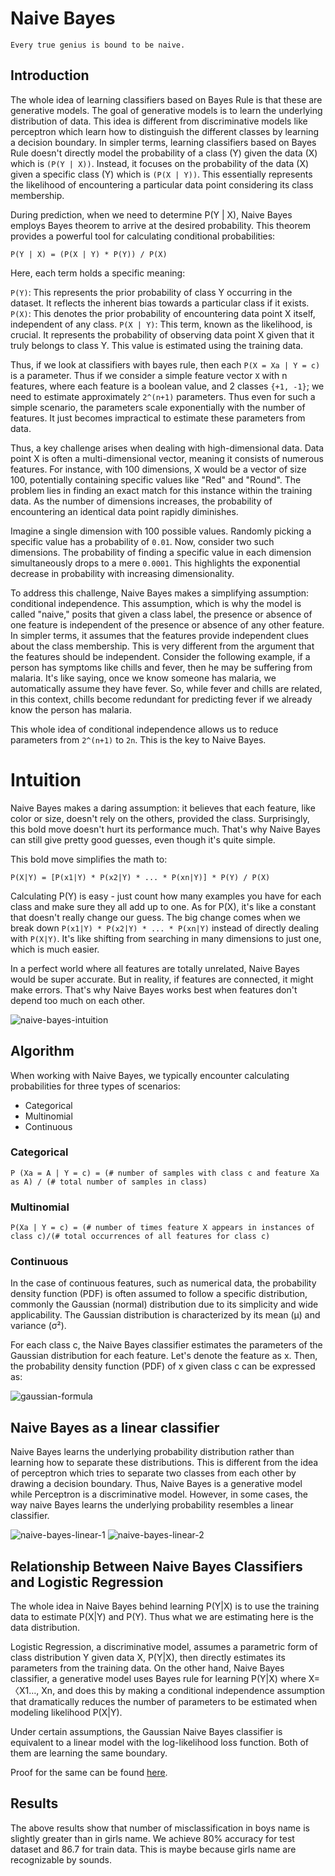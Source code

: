 # Naive Bayes

```
Every true genius is bound to be naive.
```

## Introduction

The whole idea of learning classifiers based on Bayes Rule is that these are generative models. The goal of generative models is to learn the underlying distribution of data. This idea is different from discriminative models like perceptron which learn how to distinguish the different classes by learning a decision boundary. In simpler terms, learning classifiers based on Bayes Rule doesn't directly model the probability of a class (Y) given the data (X) which is ```(P(Y | X))```. Instead, it focuses on the probability of the data (X) given a specific class (Y) which is ```(P(X | Y))```. This essentially represents the likelihood of encountering a particular data point considering its class membership.

During prediction, when we need to determine P(Y | X), Naive Bayes employs Bayes theorem to arrive at the desired probability. This theorem provides a powerful tool for calculating conditional probabilities:

```P(Y | X) = (P(X | Y) * P(Y)) / P(X)```

Here, each term holds a specific meaning:

```P(Y)```: This represents the prior probability of class Y occurring in the dataset. It reflects the inherent bias towards a particular class if it exists.
```P(X)```: This denotes the prior probability of encountering data point X itself, independent of any class.
```P(X | Y)```: This term, known as the likelihood, is crucial. It represents the probability of observing data point X given that it truly belongs to class Y. This value is estimated using the training data.

Thus, if we look at classifiers with bayes rule, then each ```P(X = Xa | Y = c)``` is a parameter. Thus if we consider a simple feature vector ```X``` with n features, where each feature is a boolean value, and 2 classes ```{+1, -1}```; we need to estimate approximately ```2^(n+1)``` parameters. Thus even for such a simple scenario, the parameters scale exponentially with the number of features. It just becomes impractical to estimate these parameters from data.

Thus, a key challenge arises when dealing with high-dimensional data. Data point X is often a multi-dimensional vector, meaning it consists of numerous features. For instance, with 100 dimensions, X would be a vector of size 100, potentially containing specific values like "Red" and "Round". The problem lies in finding an exact match for this instance within the training data. As the number of dimensions increases, the probability of encountering an identical data point rapidly diminishes.

Imagine a single dimension with 100 possible values. Randomly picking a specific value has a probability of ```0.01```. Now, consider two such dimensions. The probability of finding a specific value in each dimension simultaneously drops to a mere ```0.0001```. This highlights the exponential decrease in probability with increasing dimensionality.

To address this challenge, Naive Bayes makes a simplifying assumption: conditional independence. This assumption, which is why the model is called "naive," posits that given a class label, the presence or absence of one feature is independent of the presence or absence of any other feature. In simpler terms, it assumes that the features provide independent clues about the class membership. This is very different from the argument that the features should be independent. Consider the following example, if a person has symptoms like chills and fever, then he may be suffering from malaria. It's like saying, once we know someone has malaria, we automatically assume they have fever. So, while fever and chills are related, in this context, chills become redundant for predicting fever if we already know the person has malaria.

This whole idea of conditional independence allows us to reduce parameters from ```2^(n+1)``` to ```2n```. This is the key to Naive Bayes.

# Intuition

Naive Bayes makes a daring assumption: it believes that each feature, like color or size, doesn't rely on the others, provided the class. Surprisingly, this bold move doesn't hurt its performance much. That's why Naive Bayes can still give pretty good guesses, even though it's quite simple.

This bold move simplifies the math to:

```
P(X|Y) = [P(x1|Y) * P(x2|Y) * ... * P(xn|Y)] * P(Y) / P(X)
```

Calculating P(Y) is easy - just count how many examples you have for each class and make sure they all add up to one. As for P(X), it's like a constant that doesn't really change our guess. The big change comes when we break down ```P(x1|Y) * P(x2|Y) * ... * P(xn|Y)``` instead of directly dealing with ```P(X|Y)```. It's like shifting from searching in many dimensions to just one, which is much easier.

In a perfect world where all features are totally unrelated, Naive Bayes would be super accurate. But in reality, if features are connected, it might make errors. That's why Naive Bayes works best when features don't depend too much on each other.

<img src = "../assets/naive-bayes-intuition.jpeg" alt="naive-bayes-intuition">

## Algorithm

When working with Naive Bayes, we typically encounter calculating probabilities for three types of scenarios:

* Categorical
* Multinomial
* Continuous

### Categorical

```P (Xa = A | Y = c) = (# number of samples with class c and feature Xa as A) / (# total number of samples in class)```

### Multinomial

```P(Xa | Y = c) = (# number of times feature X appears in instances of class c)/(# total occurrences of all features for class c)```

### Continuous

In the case of continuous features, such as numerical data, the probability density function (PDF) is often assumed to follow a specific distribution, commonly the Gaussian (normal) distribution due to its simplicity and wide applicability. The Gaussian distribution is characterized by its mean (μ) and variance (σ²).

For each class c, the Naive Bayes classifier estimates the parameters of the Gaussian distribution for each feature. Let's denote the feature as  x. Then, the probability density function (PDF) of x given class c can be expressed as:

<img src = "../assets/gaussian-formula.png" alt="gaussian-formula">

## Naive Bayes as a linear classifier

Naive Bayes learns the underlying probability distribution rather than learning how to separate these distributions. This is different from the idea of perceptron which tries to separate two classes from each other by drawing a decision boundary. Thus, Naive Bayes is a generative model while Perceptron is a discriminative model. However, in some cases, the way naive Bayes learns the underlying probability resembles a linear classifier.

<img src="../assets/naive-bayes-linear-1.jpeg" alt="naive-bayes-linear-1">
<img src="../assets/naive-bayes-linear-2.jpeg" alt="naive-bayes-linear-2">

## Relationship Between Naive Bayes Classifiers and Logistic Regression



The whole idea in Naive Bayes behind learning P(Y|X) is to use the training data to estimate P(X|Y) and P(Y). Thus what we are estimating here is the data distribution. 

Logistic Regression, a discriminative model, assumes a parametric form of class distribution Y given data X, P(Y|X), then directly estimates its parameters from the training data. On the other hand, Naive Bayes classifier, a generative model uses Bayes rule for learning P(Y|X) where X=〈X1…, Xn, and does this by making a conditional independence assumption that dramatically reduces the number of parameters to be estimated when modeling likelihood P(X|Y).

Under certain assumptions, the Gaussian Naive Bayes classifier is equivalent to a linear model with the log-likelihood loss function. Both of them are learning the same boundary.

Proof for the same can be found <a href="https://appliedmachinelearning.wordpress.com/2019/09/30/equivalence-of-gaussian-naive-bayes-and-logistic-regression-an-explanation/">here</a>.

## Results

The above results show that number of misclassification in boys name is slightly greater than in girls name. We achieve 80% accuracy for test dataset and 86.7 for train data. This is maybe because girls name are recognizable by sounds.